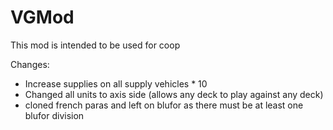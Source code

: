 # VGMod 

This mod is intended to be used for coop

Changes:

- Increase supplies on all supply vehicles * 10
- Changed all units to axis side (allows any deck to play against any deck)
 - cloned french paras and left on blufor as there must be at least one blufor division 
